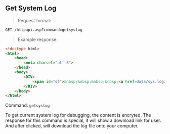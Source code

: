 ## Get System Log

> Request format:

```html
GET /httpapi.asp?command=getsyslog
```

> Example response:

```html
<!doctype html>
<html>
	<head>
		<meta charset="utf-8">
	</head>
	<body>
		<DIV>
			<span id="dl">&nbsp;&nbsp;&nbsp;&nbsp;<a href=data/sys.log>download</a><hr></span>
		</DIV>
	</body>
</html>
```

Command: `getsyslog`

To get current system log for debugging, the content is encryted. The response for this command is special, it will show a download link for user. And after clicked, will download the log file onto your computer. 


